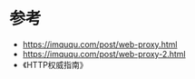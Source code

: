 # 参考

+ https://imququ.com/post/web-proxy.html
+ https://imququ.com/post/web-proxy-2.html
+ 《HTTP权威指南》
